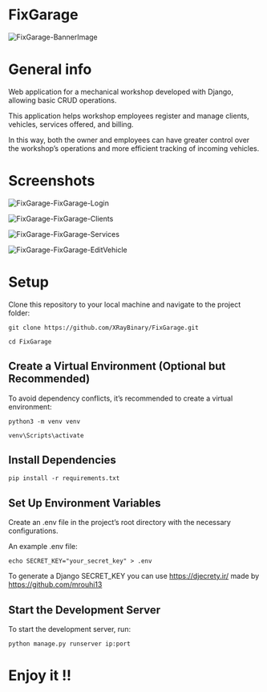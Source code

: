 # FixGarage

![FixGarage-BannerImage](https://github.com/SpinBath/assets/blob/main/FixGarage-Logo.png)

# General info

Web application for a mechanical workshop developed with Django, allowing basic CRUD operations.

This application helps workshop employees register and manage clients, vehicles, services offered, and billing.

In this way, both the owner and employees can have greater control over the workshop’s operations and more efficient tracking of incoming vehicles.

# Screenshots

![FixGarage-FixGarage-Login](https://github.com/XRayBinary/assets/blob/main/FixGarage-Login.PNG?raw=true)

![FixGarage-FixGarage-Clients](https://github.com/XRayBinary/assets/blob/main/FixGarage-Clients.PNG?raw=true)

![FixGarage-FixGarage-Services](https://github.com/XRayBinary/assets/blob/main/FixGarage-Services.PNG?raw=true)

![FixGarage-FixGarage-EditVehicle](https://github.com/XRayBinary/assets/blob/main/FixGarage-EditVehicle.PNG?raw=true)

# Setup

Clone this repository to your local machine and navigate to the project folder:

```
git clone https://github.com/XRayBinary/FixGarage.git

cd FixGarage
```

## Create a Virtual Environment (Optional but Recommended)

To avoid dependency conflicts, it’s recommended to create a virtual environment:

```
python3 -m venv venv

venv\Scripts\activate
```
## Install Dependencies

```
pip install -r requirements.txt
```

## Set Up Environment Variables

Create an .env file in the project’s root directory with the necessary configurations. 

An example .env file:

```
echo SECRET_KEY="your_secret_key" > .env
```
To generate a Django SECRET_KEY you can use https://djecrety.ir/ made by https://github.com/mrouhi13


## Start the Development Server

To start the development server, run:

```
python manage.py runserver ip:port
```


# Enjoy it !!

